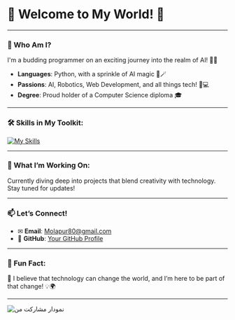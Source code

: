 # 🤖 Welcome to My World! 👋 

---

### 🌟 Who Am I?
I'm a budding programmer on an exciting journey into the realm of AI! 🚀✨   
- **Languages**: Python, with a sprinkle of AI magic 🐍🪄  
- **Passions**: AI, Robotics, Web Development, and all things tech! 🔬💻  
- **Degree**: Proud holder of a Computer Science diploma 🎓

---

### 🛠️ Skills in My Toolkit:
[![My Skills](https://skillicons.dev/icons?i=py,cpp,cs,c,mysql,java,html,php,wordpress,linux,js,css)](https://skillicons.dev)

---

### 🚀 What I’m Working On:
Currently diving deep into projects that blend creativity with technology. Stay tuned for updates!

---

### 📫 Let’s Connect!
-  ✉ **Email**: [Molapur80@gmail.com](mailto:Molapur80@gmail.com)  
-  🐙 **GitHub**: [Your GitHub Profile](https://github.com/Molapour80/)  
  
---

### 🌈 Fun Fact:
🍄 I believe that technology can change the world, and I’m here to be part of that change! 💡🌍

---
<picture>
  <source media="(prefers-color-scheme: dark)" srcset="https://raw.githubusercontent.com/Molapour80/Molapour80/main/assets/github-snake-dark.svg">
  <source media="(prefers-color-scheme: light)" srcset="https://raw.githubusercontent.com/Molapour80/Molapour80/main/assets/github-snake.svg">
  <img alt="نمودار مشارکت من" src="https://raw.githubusercontent.com/Molapour80/Molapour80/main/assets/github-snake.svg">
</picture>
